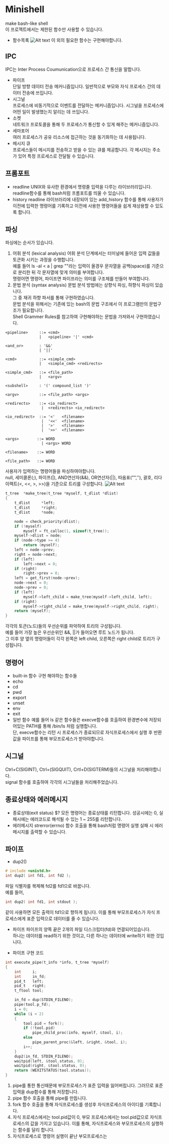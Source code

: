 # Minishell
make bash-like shell  
이 프로젝트에서는 제한된 함수만 사용할 수 있습니다.  
* 함수목록
![Alt text](./image.png)
이 외의 필요한 함수는 구현해야합니다.
## IPC
IPC는 Inter Process Coumunication으로 프로세스 간 통신을 말합니다.  
* 파이프  
단일 방향 데이터 전송 메커니즘입니다. 일반적으로 부모와 자식 프로세스 간의 데이터 전송에 쓰입니다.
* 시그널  
프로세스에 비동기적으로 이벤트를 전달하는 메커니즘입니다. 시그널을 프로세스에 어떤 일이 발생했는지 알리는 데 쓰입니다.
* 소켓  
네트워크 프로토콜을 통해 두 프로세스가 통신할 수 있게 해주는 메커니즘입니다.
* 세마포어  
 여러 프로세스가 공유 리소스에 접근하는 것을 동기화하는 데 사용됩니다.
* 메시지 큐  
프로세스들이 메시지를 전송하고 받을 수 있는 큐를 제공합니다. 각 메시지는 주소가 있어 특정 프로세스로 전달될 수 있습니다. 

## 프롬포트
* readline
UNIX와 유사한 환경에서 명령줄 입력을 다루는 라이브러리입니다.  
readline함수를 통해 bash처럼 프롬포트를 띄울 수 있습니다.
* history
readline 라이브러리에 내장되어 있는 add_history 함수를 통해 사용자가 이전에 입력한 명령어를 기록하고 이전에 사용한 명령어들을 쉽게 재상용할 수 있도록 합니다.

## 파싱
파싱에는 순서가 있습니다.  
1. 어휘 분석 (lexical analysis)
어휘 분석 단계에서는 터미널에 들어온 입력 값들을 토큰화 시키는 과정을 수행합니다.  
예를 들어 ls -al < a | grep ""라는 입력이 올경우 문자열을 공백(space)를 기준으로 분리한 뒤 각 문자열에 맞게 의미를 부여합니다.  
명령어면 명령어, 파이프면 파이프라는 의미를 구조체를 만들어 부여합니다.  
2. 문법 분석 (syntax analysis)
문법 분석 방법에는 상향식 파싱, 하향식 파싱이 있습니다.  
그 중 재귀 하향 파서를 통해 구현하였습니다.  
문법 분석을 위해서는 기존에 있는 bash의 문법 구조에서 이 프로그램만의 문법구조가 필요합니다.  
Shell Grammer Rules를 참고하여 구현해야하는 문법을 가져와서 구현하였습니다. 
```
<pipeline>     ::= <cmd>
               |   <pipeline> '|' <cmd>

<and_or>       : '&&'
               | '||'

<cmd>          ::= <simple_cmd> 
               |   <simple_cmd> <redirects>

<simple_cmd>   ::= <file_path>
               |   <argv>

<subshell>     : '(' compound_list ')'

<argv>         ::= <file_path> <args>

<redirects>    ::= <io_redirect>
                |  <redirects> <io_redirect>

<io_redirect>  ::= '<'   <filename>
                |  '<<'  <filename>
                |  '>'   <filename>
                |  '>>'  <filename>

<args>        ::= WORD 
                | <args> WORD

<filename>    ::= WORD

<file_path>   ::= WORD
```
사용자가 입력하는 명령어들을 파싱하여야합니다.  
null, 세미콜론(;), 파이프(|), AND연산자(&&), OR연산자(||), 따옴표("",''), 괄호, 리다이렉트(<, <<, >, >>)을 기준으로 트리를 구성합니다.
![Alt text](./tree.png)
```c
t_tree	*make_tree(t_tree *myself, t_dlist *dlist)
{
	t_dlist		*left;
	t_dlist		*right;
	t_dlist		*node;

	node = check_priority(dlist);
	if (!myself)
		myself = ft_calloc(1, sizeof(t_tree));
	myself->dlist = node;
	if (node->type >= 4)
		return (myself);
	left = node->prev;
	right = node->next;
	if (left)
		left->next = 0;
	if (right)
		right->prev = 0;
	left = get_first(node->prev);
	node->next = 0;
	node->prev = 0;
	if (left)
		myself->left_child = make_tree(myself->left_child, left);
	if (right)
		myself->right_child = make_tree(myself->right_child, right);
	return (myself);
}
```
각각의 토큰(노드)들의 우선순위를 파악하여 트리의 구성됩니다.  
예를 들어 가장 높은 우선순위인 &&, ||가 들어오면 루트 노드가 됩니다.  
그 이후 양 옆의 명령어들이 각각 왼쪽은 left child, 오른쪽은 right child로 트리가 구성됩니다.

## 명령어
* built-in 함수
구현 해야하는 함수들
 * echo
 * cd
 * pwd
 * export
 * unset
 * env
 * exit
* 일반 함수
예를 들어 ls 같은 함수들은 execve함수를 호출하여 환경변수에 저장되어있는 PATH를 통해 /bin/ls 처럼 실행합니다.  
단, execve함수는 리턴 시 프로세스가 종료되므로 자식프로세스에서 실행 후 반환값을 파이프를 통해 부모프로세스가 받아야합니다.


## 시그널
Ctrl+C(SIGINT), Ctrl+\(SIGQUIT), Crtl+D(SIGTERM)들의 시그널을 처리해야합니다.  
signal 함수를 호출하여 각각의 시그널들을 처리해주었습니다.

## 종료상태와 에러메시지
* 종료상태(exit status) $?
모든 명령어는 종료상태를 리턴합니다. 성공시에는 0, 실패시에는 에러코드로 해석될 수 있는 1 ~ 255를 리턴합니다.  
* 에러메시지
strerror(errno) 함수 호출을 통해 bash처럼 명령어 실행 실패 시 에러메시지를 출력할 수 있습니다.

## 파이프
* dup2()
```c
# include <unistd.h>
int dup2( int fd1, int fd2 ); 
```
파일 식별자를 복제해 fd2를 fd1으로 바꿉니다.  
예를 들어,
```c
int dup2( int fd1, int stdout ); 
```
같이 사용하면 모든 출력이 fd1으로 향하게 됩니다. 이를 통해 부모프로세스가 자식 프로세스에게 표준 입력으로 데이터를 줄 수 있습니다.
* 파이프
파이프의 양쪽 끝은 2개의 파일 디스크립터(fd)와 연결되어있습니다.  
하나는 데이터를 read하기 위한 것이고, 다른 하나는 데이터에 write하기 위한 것입니다.

* 파이프 구현 코드
```c
int	execute_pipe(t_info *info, t_tree *myself)
{
	int		i;
	int		in_fd;
	pid_t	left;
	pid_t	right;
	t_ftool	tool;

	in_fd = dup(STDIN_FILENO);
	pipe(tool.p_fd);
	i = 0;
	while (i < 2)
	{
		tool.pid = fork();
		if (!tool.pid)
			pipe_child_proc(info, myself, &tool, i);
		else
			pipe_parent_proc(&left, &right, &tool, i);
		i++;
	}
	dup2(in_fd, STDIN_FILENO);
	waitpid(left, &tool.status, 0);
	waitpid(right, &tool.status, 0);
	return (WEXITSTATUS(tool.status));
}
```
1. pipe를 통한 통신때문에 부모프로세스가 표준 입력을 잃어버립니다. 그러므로 표준입력을 dup함수를 통해 저장합니다. 
2. pipe 함수 호출을 통해 pipe를 만듭니다.
3. fork 함수 호출을 통해 자식프로세스를 생성후 자식프로세스의 아이디를 기록합니다.
4. 자식 프로세스에서는 tool.pid값이 0, 부모 프로세스에서는 tool.pid값으로 자식프로세스의 값을 가지고 있습니다. 이를 통해, 자식프로세스와 부모프로세스의 실행하는 함수를 달리 합니다.
5. 자식프로세스로 명령어 실행이 끝난 부모프로세스는 
 
